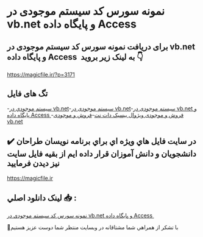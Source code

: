 # نمونه سورس کد سیستم موجودی در vb.net و پایگاه داده Access 

## برای دریافت نمونه سورس کد سیستم موجودی در vb.net و پایگاه داده Access  به لینک زیر بروید 👇

https://magicfile.ir/?p=3171

## تگ های فایل

-[سيستم موجودي در vb.net](https://magicfile.ir/product/%d8%b3%db%8c%d8%b3%d8%aa%d9%85-%d9%85%d9%88%d8%ac%d9%88%d8%af%db%8c-%d8%af%d8%b1-vb-net-%d9%88-%d9%be%d8%a7%db%8c%da%af%d8%a7%d9%87-%d8%af%d8%a7%d8%af%d9%87access/)-[سیستم موجودی در vb.net](https://magicfile.ir/product/%d8%b3%db%8c%d8%b3%d8%aa%d9%85-%d9%85%d9%88%d8%ac%d9%88%d8%af%db%8c-%d8%af%d8%b1-vb-net-%d9%88-%d9%be%d8%a7%db%8c%da%af%d8%a7%d9%87-%d8%af%d8%a7%d8%af%d9%87access/)-[سیستم موجودی در vb.net و پایگاه داده Access ](https://magicfile.ir/product/%d8%b3%db%8c%d8%b3%d8%aa%d9%85-%d9%85%d9%88%d8%ac%d9%88%d8%af%db%8c-%d8%af%d8%b1-vb-net-%d9%88-%d9%be%d8%a7%db%8c%da%af%d8%a7%d9%87-%d8%af%d8%a7%d8%af%d9%87access/)-[فروش و موجودی ویژوال بیسیک دات نت](https://magicfile.ir/product/%d8%b3%db%8c%d8%b3%d8%aa%d9%85-%d9%85%d9%88%d8%ac%d9%88%d8%af%db%8c-%d8%af%d8%b1-vb-net-%d9%88-%d9%be%d8%a7%db%8c%da%af%d8%a7%d9%87-%d8%af%d8%a7%d8%af%d9%87access/)-[فروش و موجودی vb.net](https://magicfile.ir/product/%d8%b3%db%8c%d8%b3%d8%aa%d9%85-%d9%85%d9%88%d8%ac%d9%88%d8%af%db%8c-%d8%af%d8%b1-vb-net-%d9%88-%d9%be%d8%a7%db%8c%da%af%d8%a7%d9%87-%d8%af%d8%a7%d8%af%d9%87access/)

## ✔️ در سايت فايل هاي ويژه اي براي برنامه نويسان طراحان دانشجويان و دانش آموزان قرار داده ايم از بقيه فايل سايت نيز ديدن فرماييد

https://magicfile.ir


## لينک دانلود اصلي 📥 :

[نمونه سورس کد سیستم موجودی در vb.net و پایگاه داده Access ](https://magicfile.ir/product/%d8%b3%db%8c%d8%b3%d8%aa%d9%85-%d9%85%d9%88%d8%ac%d9%88%d8%af%db%8c-%d8%af%d8%b1-vb-net-%d9%88-%d9%be%d8%a7%db%8c%da%af%d8%a7%d9%87-%d8%af%d8%a7%d8%af%d9%87access/) 


🙏با تشکر از همراهي شما مشتاقانه در وبسایت منتظر شما دوست عزیز هستیم

